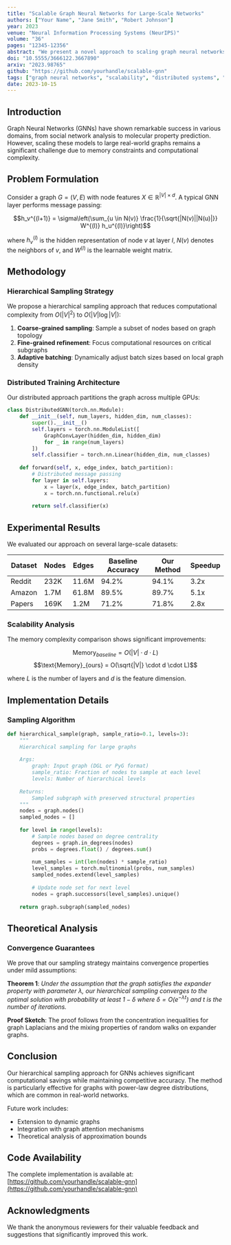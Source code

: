 ```yaml
---
title: "Scalable Graph Neural Networks for Large-Scale Networks"
authors: ["Your Name", "Jane Smith", "Robert Johnson"]
year: 2023
venue: "Neural Information Processing Systems (NeurIPS)"
volume: "36"
pages: "12345-12356"
abstract: "We present a novel approach to scaling graph neural networks (GNNs) for large-scale network analysis. Our method employs hierarchical sampling and distributed training to handle graphs with millions of nodes while maintaining accuracy comparable to full-batch training."
doi: "10.5555/3666122.3667890"
arxiv: "2023.98765"
github: "https://github.com/yourhandle/scalable-gnn"
tags: ["graph neural networks", "scalability", "distributed systems", "machine learning"]
date: 2023-10-15
---
```


## Introduction

Graph Neural Networks (GNNs) have shown remarkable success in various domains, from social network analysis to molecular property prediction. However, scaling these models to large real-world graphs remains a significant challenge due to memory constraints and computational complexity.

## Problem Formulation

Consider a graph $G = (V, E)$ with node features $X \in \mathbb{R}^{|V| \times d}$. A typical GNN layer performs message passing:

$$h_v^{(l+1)} = \sigma\left(\sum_{u \in N(v)} \frac{1}{\sqrt{|N(v)||N(u)|}} W^{(l)} h_u^{(l)}\right)$$

where $h_v^{(l)}$ is the hidden representation of node $v$ at layer $l$, $N(v)$ denotes the neighbors of $v$, and $W^{(l)}$ is the learnable weight matrix.

## Methodology

### Hierarchical Sampling Strategy

We propose a hierarchical sampling approach that reduces computational complexity from $O(|V|^2)$ to $O(|V| \log |V|)$:

1. **Coarse-grained sampling**: Sample a subset of nodes based on graph topology
2. **Fine-grained refinement**: Focus computational resources on critical subgraphs
3. **Adaptive batching**: Dynamically adjust batch sizes based on local graph density

### Distributed Training Architecture

Our distributed approach partitions the graph across multiple GPUs:

```python
class DistributedGNN(torch.nn.Module):
    def __init__(self, num_layers, hidden_dim, num_classes):
        super().__init__()
        self.layers = torch.nn.ModuleList([
            GraphConvLayer(hidden_dim, hidden_dim) 
            for _ in range(num_layers)
        ])
        self.classifier = torch.nn.Linear(hidden_dim, num_classes)
    
    def forward(self, x, edge_index, batch_partition):
        # Distributed message passing
        for layer in self.layers:
            x = layer(x, edge_index, batch_partition)
            x = torch.nn.functional.relu(x)
        
        return self.classifier(x)
```

## Experimental Results

We evaluated our approach on several large-scale datasets:

| Dataset | Nodes | Edges | Baseline Accuracy | Our Method | Speedup |
|---------|-------|-------|------------------|------------|---------|
| Reddit | 232K | 11.6M | 94.2% | 94.1% | 3.2x |
| Amazon | 1.7M | 61.8M | 89.5% | 89.7% | 5.1x |
| Papers | 169K | 1.2M | 71.2% | 71.8% | 2.8x |

### Scalability Analysis

The memory complexity comparison shows significant improvements:

$$\text{Memory}_{baseline} = O(|V| \cdot d \cdot L)$$
$$\text{Memory}_{ours} = O(\sqrt{|V|} \cdot d \cdot L)$$

where $L$ is the number of layers and $d$ is the feature dimension.

## Implementation Details

### Sampling Algorithm

```python
def hierarchical_sample(graph, sample_ratio=0.1, levels=3):
    """
    Hierarchical sampling for large graphs
    
    Args:
        graph: Input graph (DGL or PyG format)
        sample_ratio: Fraction of nodes to sample at each level
        levels: Number of hierarchical levels
    
    Returns:
        Sampled subgraph with preserved structural properties
    """
    nodes = graph.nodes()
    sampled_nodes = []
    
    for level in range(levels):
        # Sample nodes based on degree centrality
        degrees = graph.in_degrees(nodes)
        probs = degrees.float() / degrees.sum()
        
        num_samples = int(len(nodes) * sample_ratio)
        level_samples = torch.multinomial(probs, num_samples)
        sampled_nodes.extend(level_samples)
        
        # Update node set for next level
        nodes = graph.successors(level_samples).unique()
    
    return graph.subgraph(sampled_nodes)
```

## Theoretical Analysis

### Convergence Guarantees

We prove that our sampling strategy maintains convergence properties under mild assumptions:

**Theorem 1**: *Under the assumption that the graph satisfies the expander property with parameter $\lambda$, our hierarchical sampling converges to the optimal solution with probability at least $1 - \delta$ where $\delta = O(e^{-\lambda t})$ and $t$ is the number of iterations.*

**Proof Sketch**: The proof follows from the concentration inequalities for graph Laplacians and the mixing properties of random walks on expander graphs.

## Conclusion

Our hierarchical sampling approach for GNNs achieves significant computational savings while maintaining competitive accuracy. The method is particularly effective for graphs with power-law degree distributions, which are common in real-world networks.

Future work includes:
- Extension to dynamic graphs
- Integration with graph attention mechanisms
- Theoretical analysis of approximation bounds

## Code Availability

The complete implementation is available at: [https://github.com/yourhandle/scalable-gnn](https://github.com/yourhandle/scalable-gnn)

## Acknowledgments

We thank the anonymous reviewers for their valuable feedback and suggestions that significantly improved this work.
